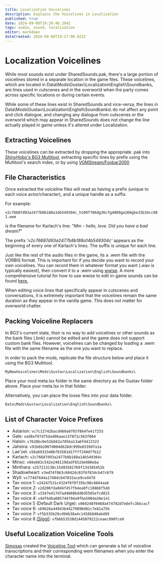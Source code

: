 ```yaml
---
title: Localization Voicelines
description: Explains the Voicelines in Localization
published: true
date: 2024-09-08T19:29:46.294Z
tags: audio, sound, localization
editor: markdown
dateCreated: 2024-09-08T19:27:00.922Z
---
```


# Localization Voicelines
While most sounds exist under SharedSounds.pak, there's a large portion of voicelines stored in a separate location in the game files. These voicelines, which are located in Data\Mods\Gustav\Localization\English\Soundbanks\, are lines used in cutscenes and in the overworld when the party comes across specific locations or during certain events.

While some of these lines exist in SharedSounds and vice-versa, the lines in Data\Mods\Gustav\Localization\English\Soundbanks\ do not affect any point and click dialogue, and changing any dialogue from cutscenes or the overworld which may appear in SharedSounds does not change the line actually played in game unless it's altered under Localization.

## Extracting Voicelines
These voicelines can be extracted by dropping the appropriate .pak into [ShinyHobo's BG3 Multitool](https://github.com/ShinyHobo/BG3-Modders-Multitool), extracting specific lines by prefix using the Multitool's search index, or by using [VGMStream/Foobar2000](https://vgmstream.org/)

## File Characteristics

Once extracted the voiceline files will read as having a prefix (unique to each voice actor/character), and a unique handle as a suffix.

For example:

```v2c76687d93a2477b8b188a14b549304c_h109f706dg36cfg4089ga269gbe33b34cc981.wem```

is the filename for Karlach's line: "*Mm - hello, love. Did you have a bad dream?*"

The prefix *'v2c76687d93a2477b8b188a14b549304c'* appears as the beginning of every one of Karlach's lines. The suffix is unique for each line.

Just like the rest of the audio files in the game, its a .wem file with the VORBIS format. This is important for if you decide you want to record your own voicelines. You can record them in whatever format you want (.wav is typically easiest), then convert it to a .wem using [wwise](https://www.audiokinetic.com/en/wwise/overview/). A more comprehensive tutorial for how to use wwise to edit in-game sounds can be found [here.](https://wiki.bg3.community/Tutorials/Sound/Replace-Sound)

When editing voice lines that specifically appear in cutscenes and conversations, it is extremely important that the voicelines remain the same duration as they appear in the vanilla game. This does not matter for overworld chatter.

## Packing Voiceline Replacers
In BG3's current state, their is no way to add voicelines or other sounds as the bank files (.bnk) cannot be edited and the game does not support custom bank files. However, voicelines can be changed by loading a .wem file with the same filename as the one you want to replace.

In order to pack the mods, replicate the file structure below and place it using the BG3 Multitool.

```MyNewVoicelines\Mods\Gustav\Localization\English\Soundbanks\```

Place your mod meta.lsx folder in the same directory as the Gustav folder above. Place your meta.lsx in that folder.

Alternatively, you can place the loose files into your data folder.

```Data\Mods\Gustav\Localization\English\Soundbanks\```

## List of Character Voice Prefixes

- Astarion: ```vc7c13742bacd460a8f65f864fe41f255```
- Gale: ```vad9af97d75da406aae137071c563f604```
- Halsin: ```v7628bc0e52b842a7856a13a6fd413323```
- Jaheira: ```v91b6b2007d004d628dc999e8339dfa1a```
- Lae'zel: ```v58a6933340bf83581d17fff240d7fb12```
- Karlach: ```v2c76687d93a2477b8b188a14b549304c```
- Minsc: ```v0de603c542e248119dadf652de080eba```
- Minthara: ```v257213130c15493581769f134385451b```
- Shadowheart: ```v3ed74f063c6042dc83f6f034cb47c679```
- Wyll: ```vc774d7644a1748dcb47032ace9ce447d```
- Tav voice 1: ```v24247531c4324f0f8f356c90c4844aa8```
- Tav voice 2: ```v2d206fda0d4f457fb4ea0fc18866f5dd```
- Tav voice 3: ```v3347e417d7ad4088bdd6d5565efcd815```
- Tav voice 4: ```v4df6dba085744704a9fba500da38e1e1```
- Tav voice 5 (Default Dark Urge): ```v869248f0468a474782d7e8efc3bbcacf```
- Tav voice 6: ```vb9b26a44943b44279890d81c7e81a75b```
- Tav voice 7: ```vf5b335b29cd94b38a4c1458b846ab499```
- Tav voice 8 [(Siggi)](https://www.nexusmods.com/baldursgate3/mods/9499): ```vfb6b53538d1445079222ceaec990fce9```

## Useful Localization Voiceline Tools
[Simosas](https://media.sketchfab.com/models/1f6b691f4d864022804dfe42bf3f708f/thumbnails/ac33688358e3434393f1cadfc1ce6efc/d0c68675dab846ed88dce5d1764dcd90.jpeg) created the [Voiceline Tool](https://www.nexusmods.com/baldursgate3/mods/11810) which can generate a list of voiceline transcriptions and their corresponding wem filenames when you enter the character name into the terminal.



